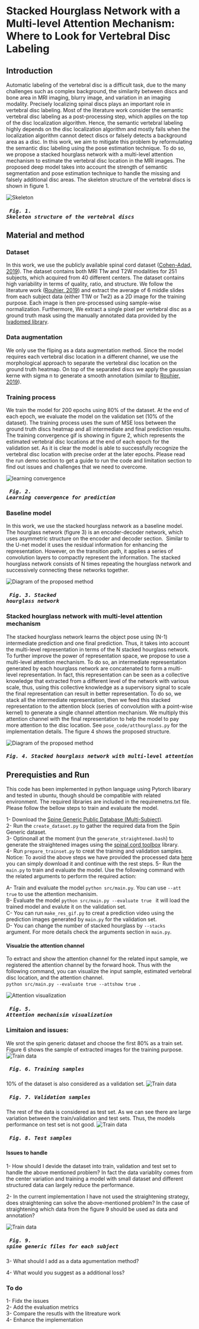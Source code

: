 # Stacked Hourglass Network with a Multi-level Attention Mechanism: Where to Look for Vertebral Disc Labeling


## Introduction
Automatic labeling of the vertebral disc is a difficult task, due to the many challenges such as complex background, the similarity between discs and bone area in MRI imaging, blurry image, and variation in an imaging modality. Precisely localizing spinal discs plays an important role in vertebral disc labeling. Most of the literature work consider the semantic vertebral disc labeling as a post-processing step, which applies on the top of the disc localization algorithm. Hence, the semantic vertebral labeling highly depends on the disc localization algorithm and mostly fails when the localization algorithm cannot detect discs or falsely detects a background area as a disc. In this work, we aim to mitigate this problem by reformulating the semantic disc labeling using the pose estimation technique. To do so, we propose a stacked hourglass network with a multi-level attention mechanism to estimate the vertebral disc location in the MRI images. The proposed deep model takes into account the strength of semantic segmentation and pose estimation technique to handle the missing and falsely additional disc areas. The skeleton structure of the vertebral discs is shown in figure 1.

![Skeleton](https://github.com/rezazad68/DeepSpine/blob/main/images/skeleton3.png)
##### <pre>                                            Fig. 1. Skeleton structure of the vertebral discs</pre>

## Material and method

### Dataset
In this work, we use the publicly available spinal cord dataset ([Cohen-Adad, 2019](https://github.com/spine-generic/data-multi-subject#spine-generic-public-database-multi-subject)). The dataset contains both MRI T1w and T2W modalities for 251 subjects, which acquired from 40 different centers. The dataset contains high variability in terms of quality, ratio, and structure. We follow the literature work ([Rouhier, 2019](https://arxiv.org/pdf/2003.04387.pdf)) and extract the average of 6 middle slides from each subject data (either T1W or Tw2) as a 2D image for the training purpose. Each image is then pre-processed using sample-wise normalization. Furthermore, We extract a single pixel per vertebral disc as a ground truth mask using the manually annotated data provided by the [Ivadomed library](https://ivadomed.org/en/latest/). 

### Data augmentation
We only use the fliping as a data augmentation method. Since the model requires each vertebral disc location in a different channel, we use the morphological approach to separate the vertebral disc location on the ground truth heatmap. On top of the separated discs we apply the gaussian kerne with sigma n to generate a smooth annotation (similar to [Rouhier, 2019](https://arxiv.org/pdf/2003.04387.pdf)).

### Training process
We train the model for 200 epochs using 80% of the dataset. At the end of each epoch, we evaluate the model on the validation set (10% of the dataset). The training process uses the sum of MSE loss between the ground truth discs heatmap and all intermediate and final prediction results. The training convergence gif is showing in figure 2, which represents the estimated vertebral disc locations at the end of each epoch for the validation set. As it is clear the model is able to successfully recognize the vertebral disc location with precise order at the later epochs. Please read the run demo section to get a guide to run the code and limitation section to find out issues and challenges that we need to overcome.

![learning convergence](https://github.com/rezazad68/DeepSpine/blob/main/images/Learning%20convergence.gif)
##### <pre>                                            Fig. 2. Learning convergence for prediction </pre>

### Baseline model
In this work, we use the stacked hourglass network as a baseline model. The hourglass network (figure 3) is an encoder-decoder network, which uses asymmetric structure on the encoder and decoder section.  Similar to the U-net model it uses the residual information for enhancing the representation. However, on the transition path, it applies a series of convolution layers to compactly represent the information. The stacked hourglass network consists of N times repeating the hourglass network and successively connecting these networks together.

![Diagram of the proposed method](https://github.com/rezazad68/DeepSpine/blob/main/images/stackedhourglass.png)
##### <pre>                                            Fig. 3. Stacked hourglass network </pre>

### Stacked hourglass network with multi-level attention mechanism
The stacked hourglass network learns the object pose using (N-1) intermediate prediction and one final prediction. Thus, it takes into account the multi-level representation in terms of the N stacked hourglass network. To further improve the power of representation space, we propose to use a multi-level attention mechanism. To do so, an intermediate representation generated by each hourglass network are concatenated to form a multi-level representation. In fact, this representation can be seen as a collective knowledge that extracted from a different level of the network with various scale, thus, using this collective knowledge as a supervisory signal to scale the final representation can result in better representation. To do so, we stack all the intermediate representation, then we feed this stacked representation to the attention block (series of convolution with a point-wise kernel) to generate a single channel attention mechanism. We multiply this attention channel with the final representation to help the model to pay more attention to the disc location. See `pose_code/atthourglass.py` for the implementation details. The figure 4 shows the proposed structure. 

![Diagram of the proposed method](https://github.com/rezazad68/DeepSpine/blob/main/images/proposed%20method2.png)
##### <pre>                         Fig. 4. Stacked hourglass network with multi-level attention mechanisim </pre>

## Prerequisties and Run
This code has been implemented in python language using Pytorch libarary and tested in ubuntu, though should be compatible with related environment. The required libraries are included in the requiremetns.txt file. Please follow the bellow steps to train and evaluate the model. </br>

1- Download the [Spine Generic Public Database (Multi-Subject)](https://github.com/spine-generic/data-multi-subject#spine-generic-public-database-multi-subject).</br>
2- Run the `create_dataset.py` to gather the required data from the Spin Generic dataset. </br>
3- Optinonall at the moment (run the `generate_straightened.bash`) to generate the straightened images using the [spinal cord toolbox](https://spinalcordtoolbox.com/en/stable/index.html) library. </br>
4- Run `prepare_trainset.py` to creat the training and validation samples. </br>
Notice: To avoid the above steps we have provided the processed data [here]() you can simply download it and continue with the rest steps. 
5- Run the `main.py` to train and evaluate the model. Use the following command with the related arguments to perform the required action:</br>

A- Train and evaluate the model `python src/main.py`. You can use `--att true` to use the attention mechanisim. </br>
B- Evaluate the model `python src/main.py --evaluate true ` it will load the trained model and evalute it on the validation set. </br>
C- You can run `make_res_gif.py` to creat a prediction video using the prediction images generated by `main.py` for the validation set.  </br>
D- You can change the number of stacked hourglass by `--stacks ` argument. For more details check the arguments section in `main.py`.

#### Visualzie the attention channel

To extract and show the attention channel for the related input sample, we registered the attention channel by the forward hook. Thus with the following command, you can visualize the input sample, estimated vertebral disc location, and the attention channel. </br>
`python src/main.py --evaluate true --attshow true `. </br>

![Attention visualization](https://github.com/rezazad68/DeepSpine/blob/main/images/attention_visualization.png)
##### <pre>                                            Fig. 5. Attention mechanisim visualization </pre>

### Limitaion and issues: 
We srot the spin generic dataset and choose the first 80% as a train set. Figure 6 shows the sample of extracted images for the training purpose. 
![Train data](https://github.com/rezazad68/DeepSpine/blob/main/images/data_train.png)
##### <pre>                                            Fig. 6. Training samples </pre>

10% of the dataset is also considered as a validation set. 
![Train data](https://github.com/rezazad68/DeepSpine/blob/main/images/data_val.png)
##### <pre>                                            Fig. 7. Validation samples </pre>
The rest of the data is considered as test set. As we can see there are large variation between the train/validation and test sets. Thus, the models performance on test set is not good. 
![Train data](https://github.com/rezazad68/DeepSpine/blob/main/images/data_test.png)
##### <pre>                                            Fig. 8. Test samples </pre>

#### Issues to handle
1- How should I devide the dataset into train, validation and test set to handle the above mentioned problem? In fact the data variablity comes from the center variation and training a model with small dataset and different structured data can largely reduce the performance. </br>

2- In the current implementation I have not used the straightening strategy, does straightening can solve the above-mentioned problem? In the case of straightening which data from the figure 9 should be used as data and annotation? </br>

![Train data](https://github.com/rezazad68/DeepSpine/blob/main/images/straigthening.png)
##### <pre>                                            Fig. 9. spine generic files for each subject </pre>

3- What should I add as a data agumentation method? </br>

4- What would you suggest as a additional loss? </br>

### To do
1- Fidx the issues </br>
2- Add the evaluation metrics </br>
3- Compare the resutls with the litreature work </br>
4- Enhance the implementation </br>
